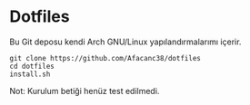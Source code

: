 # Dotfiles
Bu Git deposu kendi Arch GNU/Linux yapılandırmalarımı içerir.
```
git clone https://github.com/Afacanc38/dotfiles
cd dotfiles
install.sh
```
Not: Kurulum betiği henüz test edilmedi.
